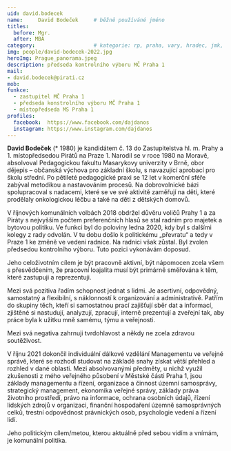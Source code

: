 ```yaml
---
uid: david.bodecek
name:     David Bodeček  	# běžně používáné jméno
titles:
  before: Mgr. 
  after: MBA
category:                 	# kategorie: rp, praha, vary, hradec, jmk, senat
img: people/david-bodecek-2022.jpg
heroImg: Prague_panorama.jpeg
description: předseda kontrolního výboru MČ Praha 1
mail:
- david.bodecek@pirati.cz
mob:
funkce: 
  - zastupitel MČ Praha 1
  - předseda konstrolního výboru MČ Praha 1
  - místopředseda MS Praha 1
profiles:
  facebook:  https://www.facebook.com/dajdanos
  instagram: https://www.instagram.com/dajdanos
---
```


**David Bodeček** (* 1980) je kandidátem č. 13 do Zastupitelstva hl. m. Prahy a 1. místopředsedou Pirátů na Praze 1. Narodil se v roce 1980 na Moravě, absolvoval Pedagogickou fakultu Masarykovy univerzity v Brně, obor dějepis – občanská výchova pro základní školu, s navazující aprobací pro školu střední. Po pětileté pedagogické praxi se 12 let v komerční sféře zabýval metodikou a nastavováním procesů. Na dobrovolnické bázi spolupracoval s nadacemi, které se ve své aktivitě zaměřují na děti, které prodělaly onkologickou léčbu a také na děti z dětských domovů.

V říjnových komunálních volbách 2018 obdržel důvěru voličů Prahy 1 a za Piráty s nejvyšším počtem preferenčních hlasů se stal radním pro majetek a bytovou politiku. Ve funkci byl do poloviny ledna 2020, kdy byl s dalšími kolegy z rady odvolán. V tu dobu došlo k politickému „převratu“ a tedy v Praze 1 ke změně ve vedení radnice. Na radnici však zůstal. Byl zvolen předsedou kontrolního výboru. Tuto pozici vykonávám doposud.

Jeho celoživotním cílem je být pracovně aktivní, být nápomocen zcela všem s přesvědčením, že pracovní loajalita musí být primárně směřována k těm, které zastupuji a reprezentuji.

Mezi svá pozitiva řadím schopnost jednat s lidmi. Je asertivní, odpovědný, samostatný a flexibilní, s náklonností k organizování a administrativě. Patřím do skupiny těch, kteří si samostatnou prací zajišťují sběr dat a informací, zjištěné si nastudují, analyzují, zpracují, interně prezentují a zveřejní tak, aby práce byla k užitku mně samému, týmu a veřejnosti.

Mezi svá negativa zahrnuji tvrdohlavost a někdy ne zcela zdravou soutěživost.

V říjnu 2021 dokončil individuální dálkové vzdělání Managementu ve veřejné správě, které se rozhodl studovat na základě snahy získat větší přehled a rozhled v dané oblasti. Mezi absolvovanými předměty, u nichž využil zkušenosti z mého veřejného působení v Městské části Praha 1, jsou základy managementu a řízení, organizace a činnost územní samosprávy, strategický management, ekonomika veřejné správy, základy práva životního prostředí, právo na informace, ochrana osobních údajů, řízení lidských zdrojů v organizaci, finanční hospodaření územně samosprávných celků, trestní odpovědnost právnických osob, psychologie vedení a řízení lidí.

Jeho politickým cílem/metou, kterou aktuálně před sebou vidím a vnímám, je komunální politika.
